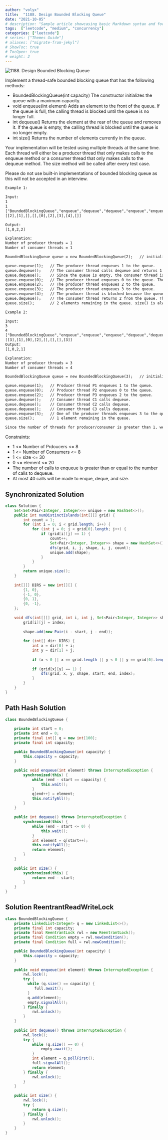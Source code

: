 ```yaml
---
author: "volyx"
title:  "1188. Design Bounded Blocking Queue"
date: "2021-10-05"
# description: "Sample article showcasing basic Markdown syntax and formatting for HTML elements."
tags:  ["leetcode", "medium", "concurrency"]
categories: ["leetcode"]
# series: ["Themes Guide"]
# aliases: ["migrate-from-jekyl"]
# ShowToc: true
# TocOpen: true
# weight: 2
---
```


![1188. Design Bounded Blocking Queue](https://leetcode.com/problems/design-bounded-blocking-queue/)

Implement a thread-safe bounded blocking queue that has the following methods:

- BoundedBlockingQueue(int capacity) The constructor initializes the queue with a maximum capacity.
- void enqueue(int element) Adds an element to the front of the queue. If the queue is full, the calling thread is blocked until the queue is no longer full.
- int dequeue() Returns the element at the rear of the queue and removes it. If the queue is empty, the calling thread is blocked until the queue is no longer empty.
- int size() Returns the number of elements currently in the queue.

Your implementation will be tested using multiple threads at the same time. Each thread will either be a producer thread that only makes calls to the enqueue method or a consumer thread that only makes calls to the dequeue method. The size method will be called after every test case.

Please do not use built-in implementations of bounded blocking queue as this will not be accepted in an interview.

```txt
Example 1:

Input:
1
1
["BoundedBlockingQueue","enqueue","dequeue","dequeue","enqueue","enqueue","enqueue","enqueue","dequeue"]
[[2],[1],[],[],[0],[2],[3],[4],[]]

Output:
[1,0,2,2]

Explanation:
Number of producer threads = 1
Number of consumer threads = 1

BoundedBlockingQueue queue = new BoundedBlockingQueue(2);   // initialize the queue with capacity = 2.

queue.enqueue(1);   // The producer thread enqueues 1 to the queue.
queue.dequeue();    // The consumer thread calls dequeue and returns 1 from the queue.
queue.dequeue();    // Since the queue is empty, the consumer thread is blocked.
queue.enqueue(0);   // The producer thread enqueues 0 to the queue. The consumer thread is unblocked and returns 0 from the queue.
queue.enqueue(2);   // The producer thread enqueues 2 to the queue.
queue.enqueue(3);   // The producer thread enqueues 3 to the queue.
queue.enqueue(4);   // The producer thread is blocked because the queue's capacity (2) is reached.
queue.dequeue();    // The consumer thread returns 2 from the queue. The producer thread is unblocked and enqueues 4 to the queue.
queue.size();       // 2 elements remaining in the queue. size() is always called at the end of each test case.
```

```txt
Example 2:

Input:
3
4
["BoundedBlockingQueue","enqueue","enqueue","enqueue","dequeue","dequeue","dequeue","enqueue"]
[[3],[1],[0],[2],[],[],[],[3]]
Output:
[1,0,2,1]

Explanation:
Number of producer threads = 3
Number of consumer threads = 4

BoundedBlockingQueue queue = new BoundedBlockingQueue(3);   // initialize the queue with capacity = 3.

queue.enqueue(1);   // Producer thread P1 enqueues 1 to the queue.
queue.enqueue(0);   // Producer thread P2 enqueues 0 to the queue.
queue.enqueue(2);   // Producer thread P3 enqueues 2 to the queue.
queue.dequeue();    // Consumer thread C1 calls dequeue.
queue.dequeue();    // Consumer thread C2 calls dequeue.
queue.dequeue();    // Consumer thread C3 calls dequeue.
queue.enqueue(3);   // One of the producer threads enqueues 3 to the queue.
queue.size();       // 1 element remaining in the queue.

Since the number of threads for producer/consumer is greater than 1, we do not know how the threads will be scheduled in the operating system, even though the input seems to imply the ordering. Therefore, any of the output [1,0,2] or [1,2,0] or [0,1,2] or [0,2,1] or [2,0,1] or [2,1,0] will be accepted.
```

Constraints:

- 1 <= Number of Prdoucers <= 8
- 1 <= Number of Consumers <= 8
- 1 <= size <= 30
- 0 <= element <= 20
- The number of calls to enqueue is greater than or equal to the number of calls to dequeue.
- At most 40 calls will be made to enque, deque, and size.

## Synchronizated Solution

```java
class Solution {
    Set<Set<Pair<Integer, Integer>>> unique = new HashSet<>();
    public int numDistinctIslands(int[][] grid) {
        int count = 1;
        for (int i = 0; i < grid.length; i++) {
            for (int j = 0; j < grid[0].length; j++) {
                if (grid[i][j] == 1) {
                    count++;
                    Set<Pair<Integer, Integer>> shape = new HashSet<>();
                    dfs(grid, i, j, shape, i, j, count);
                    unique.add(shape);
                }
            }
        }
        return unique.size();
    }
    
    int[][] DIRS = new int[][] {
        {1, 0},
        {-1, 0},
        {0, 1},
        {0, -1},
    };
    
    void dfs(int[][] grid, int i, int j, Set<Pair<Integer, Integer>> shape, int start, int end, int index) {
        grid[i][j] = index;
        
        shape.add(new Pair(i - start, j - end));
        
        for (int[] dir: DIRS) {
            int x = dir[0] + i;
            int y = dir[1] + j;
            
            if (x < 0 || x == grid.length || y < 0 || y == grid[0].length) continue;
            
            if (grid[x][y] == 1) {
                dfs(grid, x, y, shape, start, end, index);
            }
        }
    }
}
```

## Path Hash Solution

```java
class BoundedBlockingQueue {
    
    private int start = 0;
    private int end = 0;
    private final int[] q = new int[100];
    private final int capacity;

    public BoundedBlockingQueue(int capacity) {
        this.capacity = capacity;
    }
    
    public void enqueue(int element) throws InterruptedException {
        synchronized(this) {
            while (end - start == capacity) {
                this.wait();
            } 
            q[end++] = element;
            this.notifyAll();
        }
    }
    
    public int dequeue() throws InterruptedException {
        synchronized(this) {
            while (end - start <= 0) {
                this.wait();
            }
            int element = q[start++];
            this.notifyAll();
            return element;
        }
    }
    
    public int size() {
        synchronized(this) {
            return end - start; 
        }
    }
}
```

## Solution ReentrantReadWriteLock

```java
class BoundedBlockingQueue {
    private LinkedList<Integer> q = new LinkedList<>();
    private final int capacity;
    private final ReentrantLock rwl = new ReentrantLock();
    private final Condition empty = rwl.newCondition();
    private final Condition full = rwl.newCondition();

    public BoundedBlockingQueue(int capacity) {
        this.capacity = capacity;
    }
    
    public void enqueue(int element) throws InterruptedException {
        rwl.lock();
        try {
          while (q.size() == capacity) {
             full.await();
          }  
          q.add(element);  
          empty.signalAll();  
        } finally {
            rwl.unlock();
        }
    }
    
    public int dequeue() throws InterruptedException {
        rwl.lock();
        try {
            while (q.size() == 0) {
                empty.await();
            }
            int element = q.pollFirst();
            full.signalAll();  
            return element;
        } finally {
            rwl.unlock();
        }
    }
    
    public int size() {
        rwl.lock();
        try {
            return q.size(); 
        } finally {
            rwl.unlock();
        }
    }
}
```
